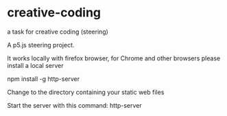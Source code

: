 # creative-coding
a task for creative coding (steering)

A p5.js steering project. 

It works locally with firefox browser, for Chrome and other browsers please install a local server 

npm install -g http-server

Change to the directory containing your static web files

Start the server with this command:	
http-server







